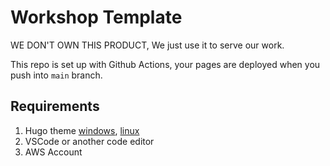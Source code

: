 # Workshop Template
WE DON'T OWN THIS PRODUCT, We just use it to serve our work.

This repo is set up with Github Actions, your pages are deployed when you push into `main` branch.

## Requirements
1. Hugo theme [windows](https://gohugo.io/installation/windows/), [linux](https://gohugo.io/installation/linux/)
2. VSCode or another code editor
3. AWS Account

